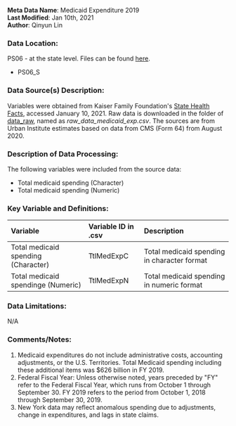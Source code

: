 **Meta Data Name**: Medicaid Expenditure 2019  
**Last Modified**: Jan 10th, 2021  
**Author**: Qinyun Lin  

### Data Location: 
PS06 - at the state level. Files can be found [here](https://github.com/GeoDaCenter/opioid-policy-scan/tree/master/Policy_Scan/data_final).
* PS06_S  

### Data Source(s) Description:  
Variables were obtained from Kaiser Family Foundation's [State Health Facts](https://www.kff.org/medicaid/state-indicator/total-medicaid-spending/?currentTimeframe=0&sortModel=%7B%22colId%22:%22Location%22,%22sort%22:%22asc%22%7D), accessed January 10, 2021. Raw data is downloaded in the folder of [data_raw](https://github.com/GeoDaCenter/opioid-policy-scan/tree/master/Policy_Scan/data_raw), named as *raw_data_medicaid_exp.csv*. The sources are from Urban Institute estimates based on data from CMS (Form 64) from August 2020.

### Description of Data Processing: 
The following variables were included from the source data:
* Total medicaid spending  (Character)
* Total medicaid spending (Numeric) 

### Key Variable and Definitions:
| Variable | Variable ID in .csv | Description |
|:---------|:--------------------|:------------|
| Total medicaid spending (Character) | TtlMedExpC | Total medicaid spending in character format |
| Total medicaid spendinge (Numeric) | TtlMedExpN | Total medicaid spending in numeric format |


### Data Limitations:
N/A

### Comments/Notes:
1. Medicaid expenditures do not include administrative costs, accounting adjustments, or the U.S. Territories. Total Medicaid spending including these additional items was $626 billion in FY 2019.
2. Federal Fiscal Year: Unless otherwise noted, years preceded by "FY" refer to the Federal Fiscal Year, which runs from October 1 through September 30. FY 2019 refers to the period from October 1, 2018 through September 30, 2019.
3. New York data may reflect anomalous spending due to adjustments, change in expenditures, and lags in state claims. 
